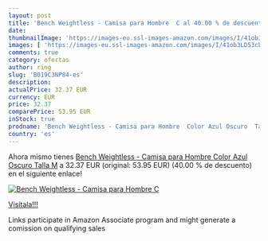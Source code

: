 ```yaml
---
layout: post
title: 'Bench Weightless - Camisa para Hombre  C al 40.00 % de descuento'
date: 
thumbnailImage: 'https://images-eu.ssl-images-amazon.com/images/I/41ob3LD53cL._SL200_.jpg'
images: [ 'https://images-eu.ssl-images-amazon.com/images/I/41ob3LD53cL._SL200_.jpg' ]
comments: true
category: ofertas
author: ring
slug: 'B019C3NP84-es'
description:
actualPrice: 32.37 EUR
currency: EUR
price: 32.37
comparePrice: 53.95 EUR
inStock: true
prodname: 'Bench Weightless - Camisa para Hombre  Color Azul Oscuro  Talla M'
country: 'es'
---
```


Ahora mismo tienes [Bench Weightless - Camisa para Hombre  Color Azul Oscuro  Talla M](https://www.amazon.es/dp/B019C3NP84/?tag=tolees-21) a 32.37 EUR (original: 53.95 EUR) (40.00 %  de descuento) en el siguiente enlace!

[![Bench Weightless - Camisa para Hombre  C](https://images-eu.ssl-images-amazon.com/images/I/41ob3LD53cL._SL200_.jpg)](https://www.amazon.es/dp/B019C3NP84/?tag=tolees-21)

[Visítala!!!](https://www.amazon.es/dp/B019C3NP84/?tag=tolees-21)

Links participate in Amazon Associate program and might generate a comission on qualifying sales
